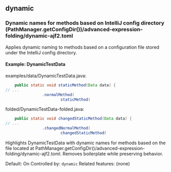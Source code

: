 ## dynamic

### Dynamic names for methods based on IntelliJ config directory (PathManager.getConfigDir())/advanced-expression-folding/dynamic-ajf2.toml
Applies dynamic naming to methods based on a configuration file stored under the IntelliJ config directory.

#### Example: DynamicTestData

examples/data/DynamicTestData.java:
```java
    public static void staticMethod(Data data) {
// ...
                .normalMethod(
                        staticMethod(
```

folded/DynamicTestData-folded.java:
```java
    public static void changedStaticMethod(Data data) {
// ...
                .changedNormalMethod(
                        changedStaticMethod(
```

Highlights DynamicTestData with dynamic names for methods based on the file located at PathManager.getConfigDir()/advanced-expression-folding/dynamic-ajf2.toml.
Removes boilerplate while preserving behavior.

Default: On
Controlled by: `dynamic`
Related features: (none)
